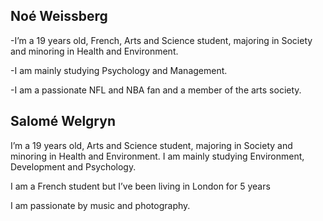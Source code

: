 

## Noé Weissberg
-I’m a 19 years old, French, Arts and Science student, majoring in Society and minoring in Health and Environment. 

-I am mainly studying Psychology and Management. 


-I am a passionate NFL and NBA fan and a member of the arts society. 

## Salomé Welgryn
I’m a 19 years old, Arts and Science student, majoring in Society and minoring in Health and Environment. I am mainly studying Environment, Development and Psychology. 

I am a French student but I’ve been living in London for 5 years

I am passionate by music and photography. 
